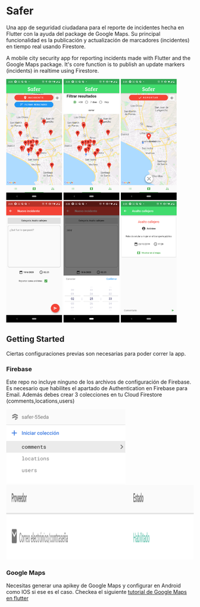 # Safer
Una app de seguridad ciudadana para el reporte de incidentes hecha en Flutter con la ayuda del package de Google Maps. Su principal funcionalidad es la publicación y actualización de marcadores (incidentes) en tiempo real usando Firestore.

A mobile city security app for reporting incidents made with Flutter and the Google Maps package. It's core function is to publish an update markers (incidents) in realtime using Firestore. 

<img src="screenshots/2.png" width="150"> <img src="screenshots/3.png" width="150"> <img src="screenshots/4.png" width="150"><img src="screenshots/5.png" width="150"> <img src="screenshots/6.png" width="150"> <img src="screenshots/7.png" width="150">


## Getting Started
Ciertas configuraciones previas son necesarias para poder correr la app. 

### Firebase
Este repo no incluye ninguno de los archivos de configuración de Firebase. Es necesario que habilites el apartado de Authentication en  Firebase para Email. Además debes crear 3 colecciones en tu Cloud Firestore (comments,locations,users)

<img src="screenshots/cloudfirestore.png" height="200">
<img src="screenshots/correo.png" height="200">

### Google Maps
Necesitas generar una apikey de Google Maps y configurar en Android como IOS si ese es el caso. Checkea el siguiente [tutorial de Google Maps en flutter](https://medium.com/comunidad-flutter/google-maps-en-flutter-98bedecb528b)
